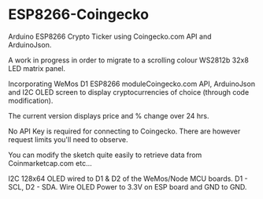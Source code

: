 # ESP8266-Coingecko
Arduino ESP8266 Crypto Ticker using Coingecko.com API and ArduinoJson.

A work in progress in order to migrate to a scrolling colour WS2812b 32x8 LED matrix panel.

Incorporating WeMos D1 ESP8266 moduleCoingecko.com API, ArduinoJson and I2C OLED screen to display cryptocurrencies of choice (through code modification).

The current version displays price and % change over 24 hrs.  

No API Key is required for connecting to Coingecko.  There are however request limits you'll need to observe.

You can modify the sketch quite easily to retrieve data from Coinmarketcap.com etc...

I2C 128x64 OLED wired to D1 & D2 of the WeMos/Node MCU boards.  D1 - SCL, D2 - SDA.  Wire OLED Power to 3.3V on ESP board and GND to GND.
